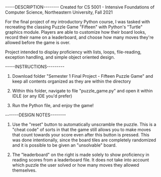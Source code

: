 -----DESCRIPTION--------
Created for CS 5001 - Intensive Foundations of Computer Science, Northeastern University, Fall 2021

For the final project of my introductory Python course, I was tasked with recreating the classing Puzzle Game "Fifteen"
with Python's "Turtle" graphics module. Players are able to customize how their board looks, record their name on a 
leaderboard, and choose how many moves they're allowed before the game is over.

Project intended to display proficiency with lists, loops, file-reading, exception handling, and simple object oriented design.


-----INSTRUCTIONS---------

1. Download folder "Semester 1 Final Project - Fifteen Puzzle Game" and keep all contents organized as they are within the directory

2. Within this folder, navigate to file "puzzle_game.py" and open it within IDLE (or any IDE you'd prefer)

3. Run the Python file, and enjoy the game!



-------DESIGN NOTES--------

1. Use the "reset" button to automatically unscramble the puzzle. This is a "cheat code" of sorts in that the game still allows you 
to make moves that count towards your score even after this button is pressed. This was done intentionally, since the board
tiles are completely randomized and it is possible to be given an "unsolvable" board.

2. The "leaderboard" on the right is made solely to show proficiency in reading scores from a leaderboard file. It does not
take into account which puzzle the user solved or how many moves they allowed themselves.


